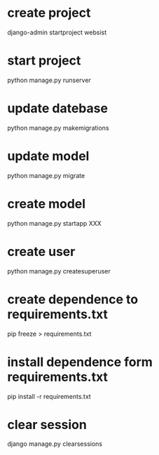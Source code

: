 # create project

django-admin startproject websist

# start project

python manage.py runserver

# update datebase

python manage.py makemigrations

# update model

python manage.py migrate

# create model

python manage.py startapp XXX

# create user

python manage.py createsuperuser

# create dependence to requirements.txt

pip freeze > requirements.txt

# install dependence form requirements.txt

pip install -r requirements.txt



# clear session

django manage.py clearsessions
